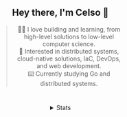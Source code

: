 <div align="center">

## Hey there, I'm Celso 🙂

<div style="max-width: 300px; ">

> 🧙‍♂️ I love building and learning, from high-level solutions to low-level computer science.<br>
> 🦉 Interested in distributed systems, cloud-native solutions, IaC, DevOps, and web development.<br>
> ⌨️ Currently studying Go and distributed systems.<br>

</div>

#

<details align="center">
<summary>Stats</summary>

<cr/>

<p style="text-align: center;">
<!--START_SECTION:waka-->

```txt
From: 12 November 2023 - To: 12 December 2023

Markdown          43 hrs 10 mins  ███████▒░░░░░░░░░░░░░░░░░   29.66 %
TypeScript        31 hrs 48 mins  █████▒░░░░░░░░░░░░░░░░░░░   21.85 %
Go                18 hrs 51 mins  ███▒░░░░░░░░░░░░░░░░░░░░░   12.96 %
Lua               9 hrs 22 mins   █▓░░░░░░░░░░░░░░░░░░░░░░░   06.44 %
YAML              8 hrs 58 mins   █▓░░░░░░░░░░░░░░░░░░░░░░░   06.17 %
```

<!--END_SECTION:waka-->
</p>
  
<div>

<img src="http://github-readme-stats.vercel.app/api/top-langs/?username=celsobenedetti&layout=compact&custom_title=Languages&include_all_commits=true&count_private=true&langs_count=6&theme=transparent&bg_color=00000000" height="180em"/>
<img src="https://streak-stats.demolab.com?user=celsobenedetti&theme=transparent" height="180rem"/>

</div>

#

<a href="https://wakatime.com/@8a52c0fd-ec78-403a-81d0-07c674c564b3" title="Time coded since Jan 17 2022">
<img src="https://wakatime.com/badge/user/8a52c0fd-ec78-403a-81d0-07c674c564b3.svg" alt="Wakatime 2022" title="Time coded since Jan 17 2022" />
</a>

</details>

</div>
